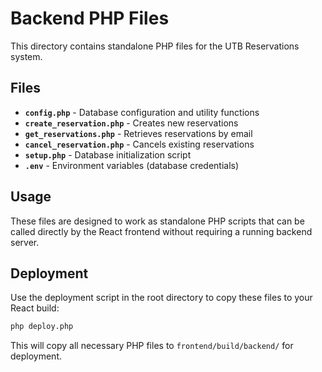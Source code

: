 # Backend PHP Files

This directory contains standalone PHP files for the UTB Reservations system.

## Files

- **`config.php`** - Database configuration and utility functions
- **`create_reservation.php`** - Creates new reservations
- **`get_reservations.php`** - Retrieves reservations by email
- **`cancel_reservation.php`** - Cancels existing reservations
- **`setup.php`** - Database initialization script
- **`.env`** - Environment variables (database credentials)

## Usage

These files are designed to work as standalone PHP scripts that can be called directly by the React frontend without requiring a running backend server.

## Deployment

Use the deployment script in the root directory to copy these files to your React build:

```bash
php deploy.php
```

This will copy all necessary PHP files to `frontend/build/backend/` for deployment.

